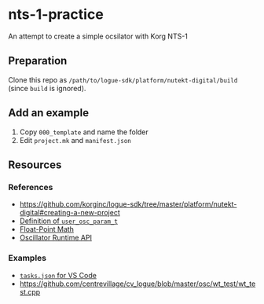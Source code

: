 # nts-1-practice
An attempt to create a simple ocsilator with Korg NTS-1

## Preparation

Clone this repo as `/path/to/logue-sdk/platform/nutekt-digital/build` (since `build` is ignored).

## Add an example

1. Copy `000_template` and name the folder
2. Edit `project.mk` and `manifest.json`

## Resources

### References

* https://github.com/korginc/logue-sdk/tree/master/platform/nutekt-digital#creating-a-new-project
* [Definition of `user_osc_param_t`](https://github.com/korginc/logue-sdk/blob/8c261c547815e892c57824b26631863b2002635c/platform/nutekt-digital/inc/userosc.h#L60-L70)
* [Float-Point Math](https://korginc.github.io/logue-sdk/ref/minilogue-xd/v1.1-0/html/group__utils__float__math.html)
* [Oscillator Runtime API](https://korginc.github.io/logue-sdk/ref/minilogue-xd/v1.1-0/html/group__osc__api.html)

### Examples

* [`tasks.json` for VS Code](https://github.com/kinoshita-lab/nts-1_simple_examples/blob/master/000_nop/.vscode/tasks.json)
* https://github.com/centrevillage/cv_logue/blob/master/osc/wt_test/wt_test.cpp
